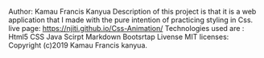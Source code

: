 Author: Kamau Francis Kanyua
Description of this project is that it is a web application that I made with the pure intention of practicing styling in Css.
live page: https://njiti.github.io/Css-Animation/
Technologies used are : Html5
                       CSS
                       Java Scirpt
                       Markdown
                       Bootsrtap
Livense MIT licenses: Copyright (c)2019 Kamau Francis kanyua.                       
